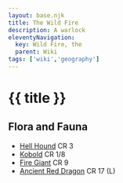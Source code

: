 ```yaml
---
layout: base.njk
title: The Wild Fire
description: A warlock
eleventyNavigation:
  key: Wild Fire, the
  parent: Wiki
tags: ['wiki','geography']    
---
```


# {{ title }}

## Flora and Fauna 

* [Hell Hound](https://www.dndbeyond.com/monsters/16921-hell-hound) CR 3
* [Kobold](https://www.dndbeyond.com/monsters/16939-kobold) CR 1/8
* [Fire Giant](https://www.dndbeyond.com/monsters/16862-fire-giant) CR 9
* [Ancient Red Dragon](https://www.dndbeyond.com/monsters/16782-ancient-red-dragon) CR 17 (L)